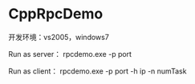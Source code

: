 # CppRpcDemo

开发环境：vs2005，windows7


Run as server：
rpcdemo.exe -p port

Run as client：
rpcdemo.exe -p port -h ip -n numTask
